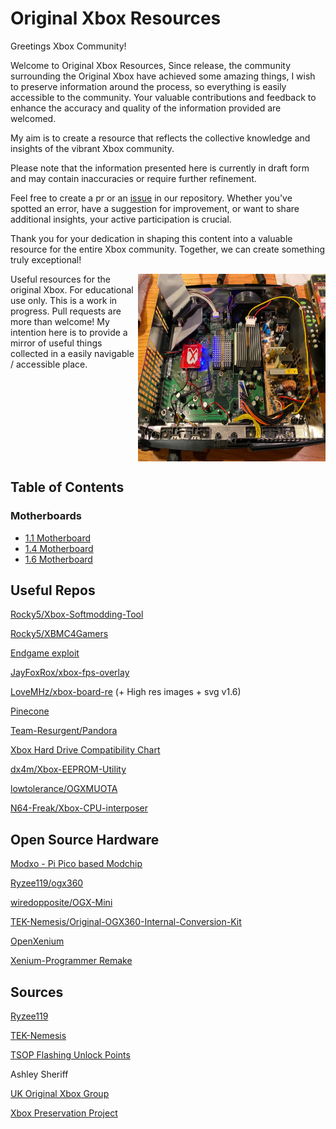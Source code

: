 # Original Xbox Resources

Greetings Xbox Community!

Welcome to Original Xbox Resources,
Since release, the community surrounding the Original Xbox have achieved some amazing things, I wish to preserve information around the process, so everything is easily accessible to the community.
Your valuable contributions and feedback to enhance the accuracy and quality of the information provided are welcomed.


My aim is to create a resource that reflects the collective knowledge and insights of the vibrant Xbox community.


Please note that the information presented here is currently in draft form and may contain inaccuracies or require further refinement.

Feel free to create a pr or an <a href="https://github.com/S33G/og-xbox/issues/new">issue</a> in our repository. Whether you've spotted an error, have a suggestion for improvement, or want to share additional insights, your active participation is crucial.

Thank you for your dedication in shaping this content into a valuable resource for the entire Xbox community. Together, we can create something truly exceptional!

<div style="display: grid; grid-template-columns: 1fr 300px;">
    <div>
        Useful resources for the original Xbox. For educational use only.
        This is a work in progress. Pull requests are more than welcome!
        My intention here is to provide a mirror of useful things collected in a easily navigable / accessible place.
        <br />
    </div>
    <img src="modchips/x3/xecuter-3-chip.webp" width="300px" height="300px"/>
</div>

## Table of Contents

### Motherboards

- [1.1 Motherboard](board/1.1/README.md)
- [1.4 Motherboard](board/1.4/README.md)
- [1.6 Motherboard](board/1.6/README.md)


## Useful Repos
[Rocky5/Xbox-Softmodding-Tool](https://github.com/Rocky5/Xbox-Softmodding-Tool)

[Rocky5/XBMC4Gamers](https://github.com/Rocky5/XBMC4Gamers)

[Endgame exploit](https://github.com/XboxDev/endgame-exploit)

[JayFoxRox/xbox-fps-overlay](https://github.com/JayFoxRox/xbox-fps-overlay)

[LoveMHz/xbox-board-re](https://github.com/LoveMHz/xbox-board-re) (+ High res images + svg v1.6)

[Pinecone](https://github.com/Xbox-Preservation-Project/Pinecone)

[Team-Resurgent/Pandora](https://github.com/Team-Resurgent/Pandora)

[Xbox Hard Drive Compatibility Chart](https://xboxdrives.x-pec.com/?p=list)

[dx4m/Xbox-EEPROM-Utility](https://github.com/dx4m/Xbox-EEPROM-Utility)

[lowtolerance/OGXMUOTA](https://github.com/lowtolerance/OGXMUOTA)

[N64-Freak/Xbox-CPU-interposer](https://github.com/N64-Freak/Xbox-CPU-interposer)


## Open Source Hardware
[Modxo - Pi Pico based Modchip](https://github.com/shalxmva/modxo)

[Ryzee119/ogx360](https://github.com/Ryzee119/ogx360)

[wiredopposite/OGX-Mini](https://github.com/wiredopposite/OGX-Mini)

[TEK-Nemesis/Original-OGX360-Internal-Conversion-Kit](https://github.com/TEK-Nemesis/Original-OGX360-Internal-Conversion-Kit)

[OpenXenium](https://github.com/Ryzee119/OpenXenium)

[Xenium-Programmer Remake](https://github.com/dtomcat/XP-chip)

## Sources
[Ryzee119](https://github.com/Ryzee119)

[TEK-Nemesis](https://github.com/TEK-Nemesis)

[TSOP Flashing Unlock Points](http://www.biline.ca/xbox_solder.htm)

Ashley Sheriff

[UK Original Xbox Group](https://www.facebook.com/groups/620015468348420)

[Xbox Preservation Project](https://github.com/Xbox-Preservation-Project)

